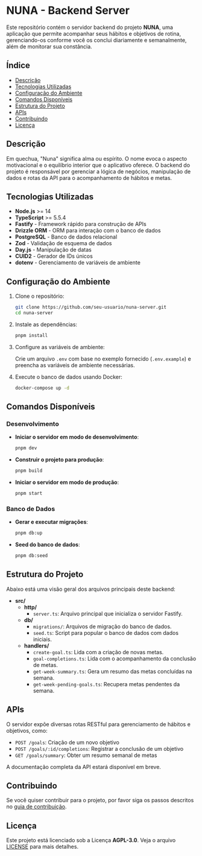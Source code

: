# NUNA - Backend Server

Este repositório contém o servidor backend do projeto **NUNA**, uma aplicação que permite acompanhar seus hábitos e objetivos de rotina, gerenciando-os conforme você os conclui diariamente e semanalmente, além de monitorar sua constância.

## Índice

- [Descrição](#descrição)
- [Tecnologias Utilizadas](#tecnologias-utilizadas)
- [Configuração do Ambiente](#configuração-do-ambiente)
- [Comandos Disponíveis](#comandos-disponíveis)
- [Estrutura do Projeto](#estrutura-do-projeto)
- [APIs](#apis)
- [Contribuindo](#contribuindo)
- [Licença](#licença)

## Descrição

Em quechua, "Nuna" significa alma ou espírito. O nome evoca o aspecto motivacional e o equilíbrio interior que o aplicativo oferece. O backend do projeto é responsável por gerenciar a lógica de negócios, manipulação de dados e rotas da API para o acompanhamento de hábitos e metas.

## Tecnologias Utilizadas

- **Node.js** >= 14
- **TypeScript** >= 5.5.4
- **Fastify** - Framework rápido para construção de APIs
- **Drizzle ORM** - ORM para interação com o banco de dados
- **PostgreSQL** - Banco de dados relacional
- **Zod** - Validação de esquema de dados
- **Day.js** - Manipulação de datas
- **CUID2** - Gerador de IDs únicos
- **dotenv** - Gerenciamento de variáveis de ambiente

## Configuração do Ambiente

1. Clone o repositório:

   ```bash
   git clone https://github.com/seu-usuario/nuna-server.git
   cd nuna-server
   ```

2. Instale as dependências:

   ```bash
   pnpm install
   ```

3. Configure as variáveis de ambiente:

   Crie um arquivo `.env` com base no exemplo fornecido (`.env.example`) e preencha as variáveis de ambiente necessárias.

4. Execute o banco de dados usando Docker:

   ```bash
   docker-compose up -d
   ```

## Comandos Disponíveis

### Desenvolvimento

- **Iniciar o servidor em modo de desenvolvimento**:
  ```bash
  pnpm dev
  ```

- **Construir o projeto para produção**:
  ```bash
  pnpm build
  ```

- **Iniciar o servidor em modo de produção**:
  ```bash
  pnpm start
  ```

### Banco de Dados

- **Gerar e executar migrações**:
  ```bash
  pnpm db:up
  ```

- **Seed do banco de dados**:
  ```bash
  pnpm db:seed
  ```

## Estrutura do Projeto

Abaixo está uma visão geral dos arquivos principais deste backend:

- **src/**
  - **http/**
    - `server.ts`: Arquivo principal que inicializa o servidor Fastify.
  - **db/**
    - `migrations/`: Arquivos de migração do banco de dados.
    - `seed.ts`: Script para popular o banco de dados com dados iniciais.
  - **handlers/**
    - `create-goal.ts`: Lida com a criação de novas metas.
    - `goal-completions.ts`: Lida com o acompanhamento da conclusão de metas.
    - `get-week-summary.ts`: Gera um resumo das metas concluídas na semana.
    - `get-week-pending-goals.ts`: Recupera metas pendentes da semana.

## APIs

O servidor expõe diversas rotas RESTful para gerenciamento de hábitos e objetivos, como:

- `POST /goals`: Criação de um novo objetivo
- `POST /goals/:id/completions`: Registrar a conclusão de um objetivo
- `GET /goals/summary`: Obter um resumo semanal de metas

A documentação completa da API estará disponível em breve.

## Contribuindo

Se você quiser contribuir para o projeto, por favor siga os passos descritos no [guia de contribuição](https://github.com/seu-usuario/nuna-server/blob/main/CONTRIBUTING.md).

## Licença

Este projeto está licenciado sob a Licença **AGPL-3.0**. Veja o arquivo [LICENSE](https://github.com/seu-usuario/nuna-server/blob/main/LICENSE) para mais detalhes.
